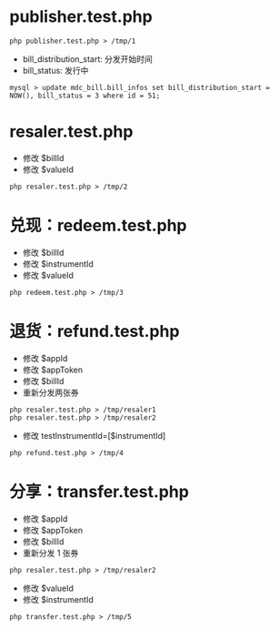 
# publisher.test.php

```
php publisher.test.php > /tmp/1
```

- bill_distribution_start: 分发开始时间
- bill_status: 发行中
```
mysql > update mdc_bill.bill_infos set bill_distribution_start = NOW(), bill_status = 3 where id = 51;
```

# resaler.test.php
- 修改 $billId
- 修改 $valueId

```
php resaler.test.php > /tmp/2
```

# 兑现：redeem.test.php
- 修改 $billId
- 修改 $instrumentId
- 修改 $valueId

```
php redeem.test.php > /tmp/3
```

# 退货：refund.test.php
- 修改 $appId
- 修改 $appToken
- 修改 $billId
- 重新分发两张券
```
php resaler.test.php > /tmp/resaler1
php resaler.test.php > /tmp/resaler2
```
- 修改 testInstrumentId=[$instrumentId]

```
php refund.test.php > /tmp/4
```


# 分享：transfer.test.php
- 修改 $appId
- 修改 $appToken
- 修改 $billId
- 重新分发 1 张券
```
php resaler.test.php > /tmp/resaler2
```
- 修改 $valueId
- 修改 $instrumentId

```
php transfer.test.php > /tmp/5
```


